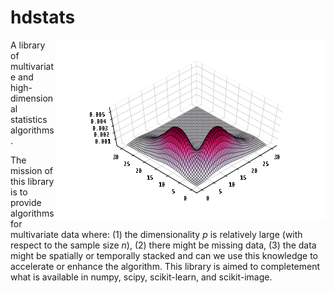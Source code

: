# hdstats

<img align="right" src="https://github.com/daleroberts/hdstats/raw/master/docs/joint.png">

A library of multivariate and high-dimensional statistics algorithms.

The mission of this library is to provide algorithms for multivariate data where: (1) the dimensionality $p$ is relatively large (with respect to the sample size $n$), (2) there might be missing data, (3) the data might be spatially or temporally stacked and can we use this knowledge to accelerate or enhance the algorithm. This library is aimed to completement what is available in numpy, scipy, scikit-learn, and scikit-image.


